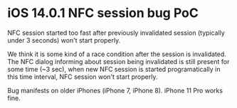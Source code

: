 # iOS 14.0.1 NFC session bug PoC

NFC session started too fast after previously invalidated session (typically under 3 seconds) won't start properly.

We think it is some kind of a race condition after the session is invalidated. The NFC dialog informing about session being invalidated is still present for some time (~3 sec), when new NFC session is started programatically in this time interval, NFC session won't start properly. 

Bug manifests on older iPhones (iPhone 7, iPhone 8). iPhone 11 Pro works fine.
